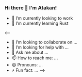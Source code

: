 ### Hi there 👋 I'm Atakan!

- 🔭 I’m currently looking to work
- 🌱 I’m currently learning Rust

<--
- 👯 I’m looking to collaborate on ...
- 🤔 I’m looking for help with ...
- 💬 Ask me about ...
- 📫 How to reach me: ...
- 😄 Pronouns: ...
- ⚡ Fun fact: ...
-->
